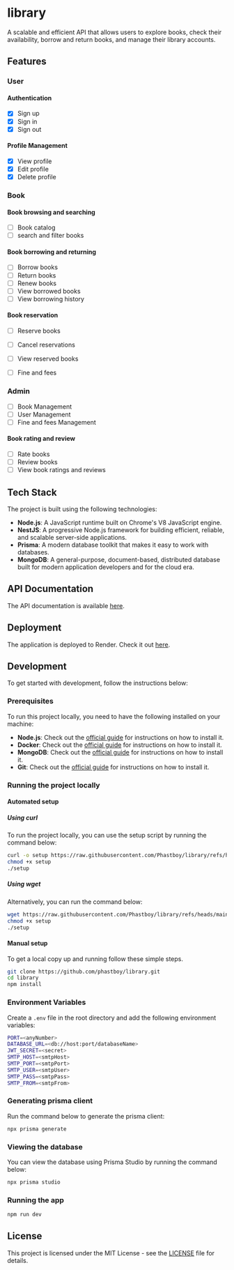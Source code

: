 # library
 A scalable and efficient API that allows users to explore books, check their availability, borrow and return books, and manage their library accounts.

## Features
### User
#### Authentication
- [X] Sign up
- [X] Sign in
- [X] Sign out

#### Profile Management
- [X] View profile
- [X] Edit profile
- [X] Delete profile

### Book
#### Book browsing and searching
- [ ] Book catalog
- [ ] search and filter books

#### Book borrowing and returning
- [ ] Borrow books
- [ ] Return books
- [ ] Renew books
- [ ] View borrowed books
- [ ] View borrowing history

#### Book reservation
- [ ] Reserve books
- [ ] Cancel reservations
- [ ] View reserved books

- [ ] Fine and fees

### Admin
- [ ] Book Management
- [ ] User Management
- [ ] Fine and fees Management

#### Book rating and review
- [ ] Rate books
- [ ] Review books
- [ ] View book ratings and reviews

## Tech Stack
The project is built using the following technologies:
- **Node.js**: A JavaScript runtime built on Chrome's V8 JavaScript engine.
- **NestJS**: A progressive Node.js framework for building efficient, reliable, and scalable server-side applications.
- **Prisma**: A modern database toolkit that makes it easy to work with databases.
- **MongoDB**: A general-purpose, document-based, distributed database built for modern application developers and for the cloud era.

## API Documentation
The API documentation is available [here](https://library-czvh.onrender.com/docs).


## Deployment
The application is deployed to Render. Check it out [here](https://library-czvh.onrender.com).

## Development
To get started with development, follow the instructions below:
### Prerequisites
To run this project locally, you need to have the following installed on your machine:
- **Node.js**: Check out the [official guide](https://nodejs.org/en/download/) for instructions on how to install it.
- **Docker**: Check out the [official guide](https://docs.docker.com/get-docker/) for instructions on how to install it.
- **MongoDB**: Check out the [official guide](https://docs.mongodb.com/manual/installation/) for instructions on how to install it.
- **Git**: Check out the [official guide](https://git-scm.com/book/en/v2/Getting-Started-Installing-Git) for instructions on how to install it.

### Running the project locally

#### Automated setup
##### Using curl
To run the project locally, you can use the setup script by running the command below:
```bash
curl -o setup https://raw.githubusercontent.com/Phastboy/library/refs/heads/main/setup
chmod +x setup
./setup
```

##### Using wget
Alternatively, you can run the command below:
```bash
wget https://raw.githubusercontent.com/Phastboy/library/refs/heads/main/setup
chmod +x setup
./setup
```

#### Manual setup
To get a local copy up and running follow these simple steps.
```bash
git clone https://github.com/phastboy/library.git
cd library
npm install
```

### Environment Variables
Create a `.env` file in the root directory and add the following environment variables:
```bash
PORT=<anyNumber>
DATABASE_URL=<db://host:port/databaseName>
JWT_SECRET=<secret>
SMTP_HOST=<smtpHost>
SMTP_PORT=<smtpPort>
SMTP_USER=<smtpUser>
SMTP_PASS=<smtpPass>
SMTP_FROM=<smtpFrom>
```

### Generating prisma client
Run the command below to generate the prisma client:
```bash
npx prisma generate
```

### Viewing the database
You can view the database using Prisma Studio by running the command below:
```bash
npx prisma studio
```

### Running the app
```bash
npm run dev
```


## License
This project is licensed under the MIT License - see the [LICENSE](LICENSE) file for details.
